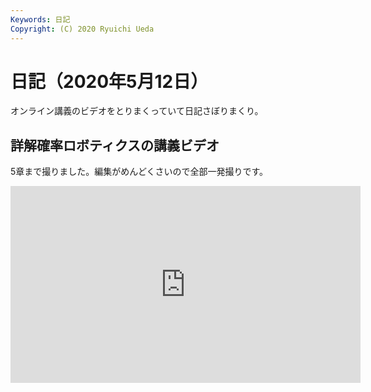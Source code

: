 ```yaml
---
Keywords: 日記
Copyright: (C) 2020 Ryuichi Ueda
---
```


# 日記（2020年5月12日）

オンライン講義のビデオをとりまくっていて日記さぼりまくり。

## 詳解確率ロボティクスの講義ビデオ

5章まで撮りました。編集がめんどくさいので全部一発撮りです。

<iframe width="560" height="315" src="https://www.youtube.com/embed/videoseries?list=PLbUh9y6MXvjfOLwmuuBbXKUX45rZsM8iH" frameborder="0" allow="accelerometer; autoplay; encrypted-media; gyroscope; picture-in-picture" allowfullscreen></iframe>
